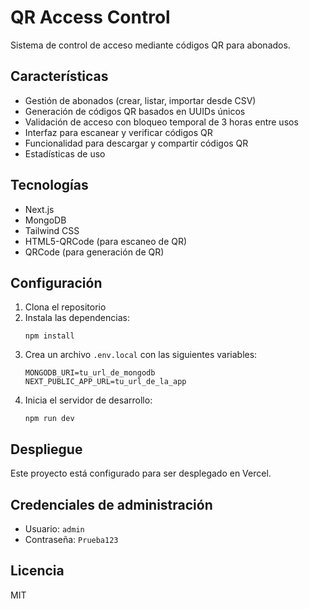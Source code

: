 # QR Access Control

Sistema de control de acceso mediante códigos QR para abonados.

## Características

- Gestión de abonados (crear, listar, importar desde CSV)
- Generación de códigos QR basados en UUIDs únicos
- Validación de acceso con bloqueo temporal de 3 horas entre usos
- Interfaz para escanear y verificar códigos QR
- Funcionalidad para descargar y compartir códigos QR
- Estadísticas de uso

## Tecnologías

- Next.js
- MongoDB
- Tailwind CSS
- HTML5-QRCode (para escaneo de QR)
- QRCode (para generación de QR)

## Configuración

1. Clona el repositorio
2. Instala las dependencias:
   ```
   npm install
   ```
3. Crea un archivo `.env.local` con las siguientes variables:
   ```
   MONGODB_URI=tu_url_de_mongodb
   NEXT_PUBLIC_APP_URL=tu_url_de_la_app
   ```
4. Inicia el servidor de desarrollo:
   ```
   npm run dev
   ```

## Despliegue

Este proyecto está configurado para ser desplegado en Vercel.

## Credenciales de administración

- Usuario: `admin`
- Contraseña: `Prueba123`

## Licencia

MIT
